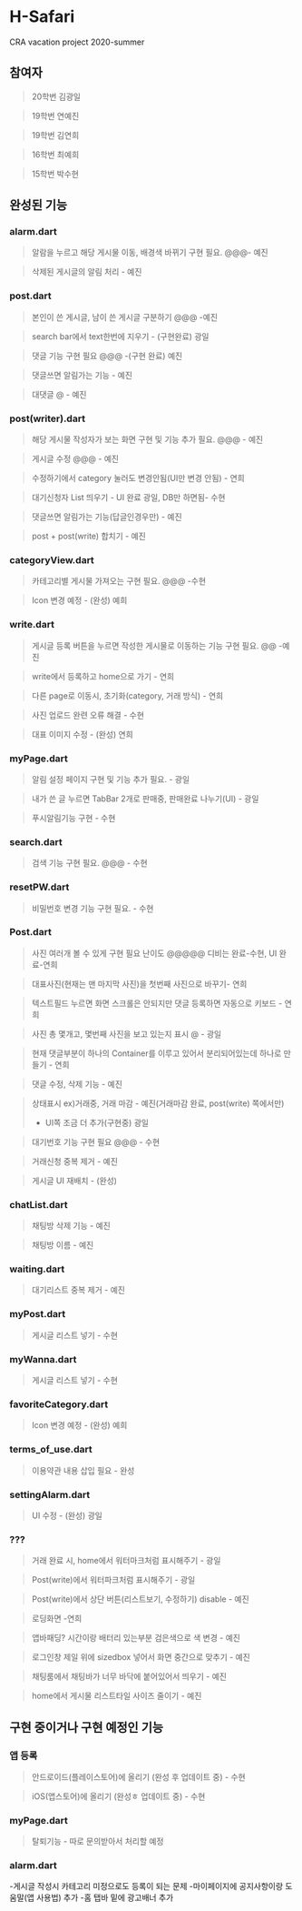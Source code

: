 # H-Safari
CRA vacation project 2020-summer

## 참여자
> 20학번 김광일

> 19학번 연예진

> 19학번 김연희

> 16학번 최예희

> 15학번 박수현

## 완성된 기능

### alarm.dart
> 알람을 누르고 해당 게시물 이동, 배경색 바뀌기 구현 필요. @@@- 예진

> 삭제된 게시글의 알림 처리 - 예진

### post.dart
> 본인이 쓴 게시글, 남이 쓴 게시글 구분하기 @@@ -예진

> search bar에서 text한번에 지우기 - (구현완료) 광일

> 댓글 기능 구현 필요  @@@ -(구현 완료) 예진

> 댓글쓰면 알림가는 기능 - 예진

> 대댓글 @ - 예진

### post(writer).dart
> 해당 게시물 작성자가 보는 화면 구현 및 기능 추가 필요. @@@ - 예진

> 게시글 수정 @@@ - 예진

> 수정하기에서 category 눌러도 변경안됨(UI만 변경 안됨) - 연희

> 대기신청자 List 띄우기 - UI 완료 광일, DB만 하면됨- 수현

> 댓글쓰면 알림가는 기능(답글인경우만) - 예진

> post + post(write) 합치기 - 예진


### categoryView.dart
> 카테고리별 게시물 가져오는 구현 필요. @@@ -수현

> Icon 변경 예정 - (완성) 예희

### write.dart
> 게시글 등록 버튼을 누르면 작성한 게시물로 이동하는 기능 구현 필요. @@ -예진

> write에서 등록하고 home으로 가기 - 연희

> 다른 page로 이동시, 초기화(category, 거래 방식) - 연희

> 사진 업로드 완련 오류 해결 - 수현

> 대표 이미지 수정 - (완성) 연희

### myPage.dart
> 알림 설정 페이지 구현 및 기능 추가 필요. - 광일

> 내가 쓴 글 누르면 TabBar 2개로 판매중, 판매완료 나누기(UI) - 광일

> 푸시알림기능 구현 - 수현

### search.dart
> 검색 기능 구현 필요. @@@ - 수현

### resetPW.dart
> 비밀번호 변경 기능 구현 필요. - 수현

### Post.dart
> 사진 여러개 볼 수 있게 구현 필요 난이도 @@@@@ 디비는 완료-수현, UI 완료-연희

> 대표사진(현재는 맨 마지막 사진)을 첫번째 사진으로 바꾸기- 연희

> 텍스트필드 누르면 화면 스크롤은 안되지만 댓글 등록하면 자동으로 키보드  - 연희

> 사진 총 몇개고, 몇번째 사진을 보고 있는지 표시 @ - 광일

> 현재 댓글부분이 하나의 Container를 이루고 있어서 분리되어있는데 하나로 만들기 - 연희

> 댓글 수정, 삭제 기능 - 예진

> 상태표시 ex)거래중, 거래 마감 - 예진(거래마감 완료, post(write) 쪽에서만)
> + UI쪽 조금 더 추가(구현중) 광일

> 대기번호 기능 구현 필요 @@@ - 수현

> 거래신청 중복 제거 - 예진

> 게시글 UI 재배치 - (완성)

### chatList.dart
> 채팅방 삭제 기능 - 예진

> 채팅방 이름 - 예진

### waiting.dart
> 대기리스트 중복 제거 - 예진

### myPost.dart
> 게시글 리스트 넣기 - 수현

### myWanna.dart
> 게시글 리스트 넣기 - 수현

### favoriteCategory.dart
> Icon 변경 예정 - (완성) 예희

### terms_of_use.dart 
> 이용약관 내용 삽입 필요 - 완성

### settingAlarm.dart
> UI 수정 - (완성) 광일




### ???
> 거래 완료 시, home에서 워터마크처럼 표시해주기 - 광일

> Post(write)에서 워터파크처럼 표시해주기 - 광일

> Post(write)에서 상단 버튼(리스트보기, 수정하기) disable - 예진

> 로딩화면 -연희

> 앱바패딩? 시간이랑 배터리 있는부분 검은색으로 색 변경 - 예진

> 로그인창 제일 위에 sizedbox 넣어서 화면 중간으로 맞추기 - 예진

> 채팅룸에서 채팅바가 너무 바닥에 붙어있어서 띄우기 - 예진

> home에서 게시물 리스트타일 사이즈 줄이기 - 예진


## 구현 중이거나 구현 예정인 기능

### 앱 등록
> 안드로이드(플레이스토어)에 올리기 (완성 후 업데이트 중) - 수현

> iOS(앱스토어)에 올리기 (완성ㅎ 업데이트 중) - 수현

### myPage.dart
> 탈퇴기능 - 따로 문의받아서 처리할 예정

### alarm.dart

-게시글 작성시 카테고리 미정으로도 등록이 되는 문제
-마이페이지에 공지사항이랑 도움말(앱 사용법) 추가
-홈 탭바 밑에 광고배너 추가
